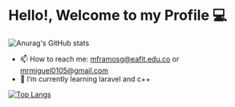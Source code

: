 # Hello!, Welcome to my Profile :computer:

![Anurag's GitHub stats](https://github-readme-stats.vercel.app/api?username=mframosg&show_icons=true&theme=tokyonight)
- 📫 How to reach me: mframosg@eafit.edu.co or mrmiguel0105@gmail.com
-  🌱 I’m currently learning laravel and c++

[![Top Langs](https://github-readme-stats.vercel.app/api/top-langs/?username=mframosg)](https://github.com/anuraghazra/github-readme-stats)
<!--
**mframosg/mframosg** is a ✨ _special_ ✨ repository because its `README.md` (this file) appears on your GitHub profile.

Here are some ideas to get you started:

- 🔭 I’m currently working on ...
- 🌱 I’m currently learning ...
- 👯 I’m looking to collaborate on ...
- 🤔 I’m looking for help with ...
- 💬 Ask me about ...
- 📫 How to reach me: ...
- 😄 Pronouns: ...
- ⚡ Fun fact: ...
-->
